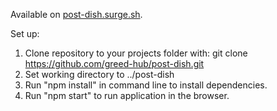 Available on [post-dish.surge.sh](https://post-dish.surge.sh/).

Set up:
  1. Clone repository to your projects folder with: git clone https://github.com/greed-hub/post-dish.git
  2. Set working directory to ../post-dish
  3. Run "npm install" in command line to install dependencies.
  4. Run "npm start" to run application in the browser.
